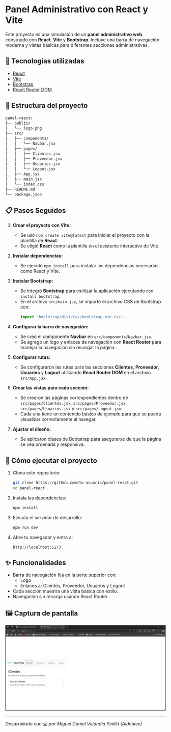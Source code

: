 # Panel Administrativo con React y Vite

Este proyecto es una simulación de un **panel administrativo web** construido con **React**, **Vite** y **Bootstrap**. Incluye una barra de navegación moderna y vistas básicas para diferentes secciones administrativas.

## 🔧 Tecnologías utilizadas

- [React](https://reactjs.org/)
- [Vite](https://vitejs.dev/)
- [Bootstrap](https://getbootstrap.com/)
- [React Router DOM](https://reactrouter.com/)

## 📁 Estructura del proyecto

```
panel-react/
├── public/
│   └── logo.png
├── src/
│   ├── components/
│   │   └── Navbar.jsx
│   ├── pages/
│   │   ├── Clientes.jsx
│   │   ├── Proveedor.jsx
│   │   ├── Usuarios.jsx
│   │   └── Logout.jsx
│   ├── App.jsx
│   ├── main.jsx
│   └── index.css
├── README.md
└── package.json
```
## 📋 Pasos Seguidos

1. **Crear el proyecto con Vite:**
   - Se usó `npm create vite@latest` para iniciar el proyecto con la plantilla de **React**.
   - Se eligió **React** como la plantilla en el asistente interactivo de Vite.

2. **Instalar dependencias:**
   - Se ejecutó `npm install` para instalar las dependencias necesarias como React y Vite.

3. **Instalar Bootstrap:**
   - Se integró **Bootstrap** para estilizar la aplicación ejecutando `npm install bootstrap`.
   - En el archivo `src/main.jsx`, se importó el archivo CSS de Bootstrap con:
     ```javascript
     import 'bootstrap/dist/css/bootstrap.min.css';
     ```

4. **Configurar la barra de navegación:**
   - Se creó el componente **Navbar** en `src/components/Navbar.jsx`.
   - Se agregó un logo y enlaces de navegación con **React Router** para manejar la navegación sin recargar la página.

5. **Configurar rutas:**
   - Se configuraron las rutas para las secciones **Clientes**, **Proveedor**, **Usuarios** y **Logout** utilizando **React Router DOM** en el archivo `src/App.jsx`.

6. **Crear las vistas para cada sección:**
   - Se crearon las páginas correspondientes dentro de `src/pages/Clientes.jsx`, `src/pages/Proveedor.jsx`, `src/pages/Usuarios.jsx` y `src/pages/Logout.jsx`.
   - Cada una tiene un contenido básico de ejemplo para que se pueda visualizar correctamente al navegar.

7. **Ajustar el diseño:**
   - Se aplicaron clases de Bootstrap para asegurarse de que la página se vea ordenada y responsiva.


## 🚀 Cómo ejecutar el proyecto

1. Clona este repositorio:
   ```bash
   git clone https://github.com/tu-usuario/panel-react.git
   cd panel-react
   ```

2. Instala las dependencias:
   ```bash
   npm install
   ```

3. Ejecuta el servidor de desarrollo:
   ```bash
   npm run dev
   ```

4. Abre tu navegador y entra a:
   ```
   http://localhost:5173
   ```

## ✨ Funcionalidades

- Barra de navegación fija en la parte superior con:
  - Logo
  - Enlaces a: Clientes, Proveedor, Usuarios y Logout
- Cada sección muestra una vista básica con estilo.
- Navegación sin recarga usando React Router.

## 🖼 Captura de pantalla

![Panel Administrativo](./Screenshoot.png)

---

_Desarrollado con 💻 por Miguel Daniel Velandia Pinilla (Aidnalev)_
